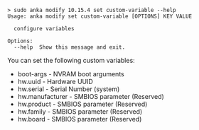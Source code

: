 ```shell
> sudo anka modify 10.15.4 set custom-variable --help
Usage: anka modify set custom-variable [OPTIONS] KEY VALUE

  configure variables

Options:
  --help  Show this message and exit.
```

You can set the following custom variables:

* boot-args                   - NVRAM boot arguments
* hw.uuid                     - Hardware UUID
* hw.serial                   - Serial Number (system)
* hw.manufacturer             - SMBIOS parameter (Reserved)
* hw.product                  - SMBIOS parameter (Reserved)
* hw.family                   - SMBIOS parameter (Reserved)
* hw.board                    - SMBIOS parameter (Reserved)